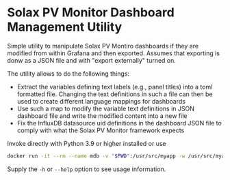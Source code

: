 # Solax PV Monitor Dashboard Management Utility

Simple utility to manipulate Solax PV Montiro dashboards if they are modified from within Grafana
and then exported. Assumes that exporting is donw as a JSON file and with "export externally"
turned on.

The utility allows to do the following things:

* Extract the variables defining text labels (e.g., panel titles) into a toml formatted file.
  Changing the text definitions in such a file can then be used to create different language
  mappings for dashboards
* Use such a map to modify the variable text definitions in JSON dashboard file and write the
  modified content into a new file
* Fix the InfluxDB datasource uid definitions in the dashboard JSON file to comply with what the
  Solax PV Monitor framework expects

Invoke directly with Python 3.9 or higher installed or use

```bash 
docker run -it --rm --name mdb -v "$PWD":/usr/src/myapp -w /usr/src/myapp python-paho python3 manage_dashb.py
```

Supply the `-h` or `--help` option to see usage information.
